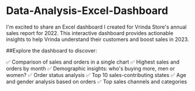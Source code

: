 # Data-Analysis-Excel-Dashboard
I'm excited to share an Excel dashboard I created for Vrinda Store's annual sales report for 2022. This interactive dashboard provides actionable insights to help Vrinda understand their customers and boost sales in 2023.

##Explore the dashboard to discover:

✅ Comparison of sales and orders in a single chart
✅ Highest sales and orders by month
✅ Demographic insights: who's buying more, men or women?
✅ Order status analysis
✅ Top 10 sales-contributing states
✅ Age and gender analysis based on orders
✅ Top sales channels and categories
